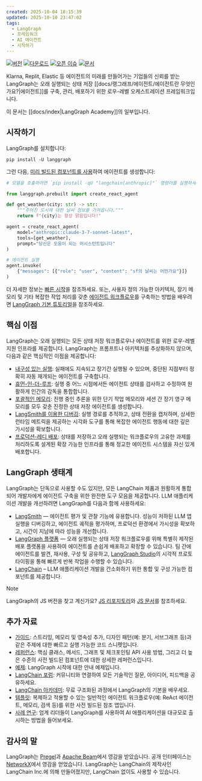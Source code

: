 ```yaml
---
created: 2025-10-04 18:15:39
updated: 2025-10-10 23:47:02
tags:
  - LangGraph
  - 프레임워크
  - AI_에이전트
  - 시작하기
---
```


[![버전](https://img.shields.io/pypi/v/langgraph.svg)](https://pypi.org/project/langgraph/)
[![다운로드](https://static.pepy.tech/badge/langgraph/month)](https://pepy.tech/project/langgraph)
[![오픈 이슈](https://img.shields.io/github/issues-raw/langchain-ai/langgraph)](https://github.com/langchain-ai/langgraph/issues)
[![문서](https://img.shields.io/badge/docs-latest-blue)](https://langchain-ai.github.io/langgraph/)

Klarna, Replit, Elastic 등 에이전트의 미래를 만들어가는 기업들의 신뢰를 받는 LangGraph는 오래 실행되는 상태 저장 [[docs/랭그래프/에이전트/에이전트란 무엇인가요?|에이전트]]를 구축, 관리, 배포하기 위한 로우-레벨 오케스트레이션 프레임워크입니다.

이 문서는 [[docs/index|LangGraph Academy]]의 일부입니다.

## 시작하기

LangGraph를 설치합니다:

```
pip install -U langgraph
```

그런 다음, [미리 빌드된 컴포넌트를 사용](https://langchain-ai.github.io/langgraph/agents/agents/)하여 에이전트를 생성합니다:

```python
# 모델을 호출하려면 `pip install -qU "langchain[anthropic]"` 명령어를 실행하세요.

from langgraph.prebuilt import create_react_agent

def get_weather(city: str) -> str:
    """주어진 도시에 대한 날씨 정보를 가져옵니다."""
    return f"{city}는 항상 맑음입니다!"

agent = create_react_agent(
    model="anthropic:claude-3-7-sonnet-latest",
    tools=[get_weather],
    prompt="당신은 도움이 되는 어시스턴트입니다"
)

# 에이전트 실행
agent.invoke(
    {"messages": [{"role": "user", "content": "sf의 날씨는 어떤가요"}]}
)
```

더 자세한 정보는 [빠른 시작](https://langchain-ai.github.io/langgraph/agents/agents/)을 참조하세요. 또는, 사용자 정의 가능한 아키텍처, 장기 메모리 및 기타 복잡한 작업 처리를 갖춘 [에이전트 워크플로우](https://langchain-ai.github.io/langgraph/concepts/low_level/)를 구축하는 방법을 배우려면 [LangGraph 기본 튜토리얼](https://langchain-ai.github.io/langgraph/tutorials/get-started/1-build-basic-chatbot/)을 참조하세요.

## 핵심 이점

LangGraph는 오래 실행되는 모든 상태 저장 워크플로우나 에이전트를 위한 로우-레벨 지원 인프라를 제공합니다. LangGraph는 프롬프트나 아키텍처를 추상화하지 않으며, 다음과 같은 핵심적인 이점을 제공합니다:

- [내구성 있는 실행](https://langchain-ai.github.io/langgraph/concepts/durable_execution/): 실패에도 지속되고 장기간 실행될 수 있으며, 중단된 지점부터 정확히 자동 재개되는 에이전트를 구축합니다.
- [휴먼-인-더-루프](https://langchain-ai.github.io/langgraph/concepts/human_in_the_loop/): 실행 중 어느 시점에서든 에이전트 상태를 검사하고 수정하여 원활하게 인간의 감독을 통합합니다.
- [포괄적인 메모리](https://langchain-ai.github.io/langgraph/concepts/memory/): 진행 중인 추론을 위한 단기 작업 메모리와 세션 간 장기 영구 메모리를 모두 갖춘 진정한 상태 저장 에이전트를 생성합니다.
- [LangSmith를 이용한 디버깅](http.www.langchain.com/langsmith): 실행 경로를 추적하고, 상태 전환을 캡처하며, 상세한 런타임 메트릭을 제공하는 시각화 도구를 통해 복잡한 에이전트 행동에 대한 깊은 가시성을 확보합니다.
- [프로덕션-레디 배포](https://langchain-ai.github.io/langgraph/concepts/deployment_options/): 상태를 저장하고 오래 실행되는 워크플로우의 고유한 과제를 처리하도록 설계된 확장 가능한 인프라를 통해 정교한 에이전트 시스템을 자신 있게 배포합니다.

## LangGraph 생태계

LangGraph는 단독으로 사용할 수도 있지만, 모든 LangChain 제품과 원활하게 통합되어 개발자에게 에이전트 구축을 위한 완전한 도구 모음을 제공합니다. LLM 애플리케이션 개발을 개선하려면 LangGraph를 다음과 함께 사용하세요:

- [LangSmith](http.www.langchain.com/langsmith) — 에이전트 평가 및 관찰 기능에 유용합니다. 성능이 저하된 LLM 앱 실행을 디버깅하고, 에이전트 궤적을 평가하며, 프로덕션 환경에서 가시성을 확보하고, 시간이 지남에 따라 성능을 개선합니다.
- [LangGraph 플랫폼](https://langchain-ai.github.io/langgraph/concepts/langgraph_platform/) — 오래 실행되는 상태 저장 워크플로우를 위해 특별히 제작된 배포 플랫폼을 사용하여 에이전트를 손쉽게 배포하고 확장할 수 있습니다. 팀 간에 에이전트를 발견, 재사용, 구성 및 공유하고, [LangGraph Studio](https://langchain-ai.github.io/langgraph/concepts/langgraph_studio/)의 시각적 프로토타이핑을 통해 빠르게 반복 작업을 수행할 수 있습니다.
- [LangChain](https://python.langchain.com/docs/introduction/) – LLM 애플리케이션 개발을 간소화하기 위한 통합 및 구성 가능한 컴포넌트를 제공합니다.

> [!NOTE]
> LangGraph의 JS 버전을 찾고 계신가요? [JS 리포지토리](https://github.com/langchain-ai/langgraphjs)와 [JS 문서](https://langchain-ai.github.io/langgraphjs/)를 참조하세요.

## 추가 자료

- [가이드](./guides/index): 스트리밍, 메모리 및 영속성 추가, 디자인 패턴(예: 분기, 서브그래프 등)과 같은 주제에 대한 빠르고 실행 가능한 코드 스니펫입니다.
- [레퍼런스](./reference/graphs): 핵심 클래스, 메서드, 그래프 및 체크포인팅 API 사용 방법, 그리고 더 높은 수준의 사전 빌드된 컴포넌트에 대한 상세한 레퍼런스입니다.
- [예제](https://langchain-ai.github.io/langgraph/examples/): LangGraph 시작에 대한 안내 예제입니다.
- [LangChain 포럼](https://forum.langchain.com/): 커뮤니티와 연결하여 모든 기술적인 질문, 아이디어, 피드백을 공유하세요.
- [LangChain 아카데미](https://academy.langchain.com/courses/intro-to-langgraph): 무료 구조화된 과정에서 LangGraph의 기본을 배우세요.
- [템플릿](https://langchain-ai.github.io/langgraph/concepts/template_applications/): 복제하고 적용할 수 있는 일반적인 에이전트 워크플로우(예: ReAct 에이전트, 메모리, 검색 등)를 위한 사전 빌드된 참조 앱입니다.
- [사례 연구](https://www.langchain.com/built-with-langgraph): 업계 리더들이 LangGraph를 사용하여 AI 애플리케이션을 대규모로 출시하는 방법을 들어보세요.

## 감사의 말

LangGraph는 [Pregel](https://research.google/pubs/pub37252/)과 [Apache Beam](https://beam.apache.org/)에서 영감을 받았습니다. 공개 인터페이스는 [NetworkX](https://networkx.org/documentation/latest/)에서 영감을 얻었습니다. LangGraph는 LangChain의 제작사인 LangChain Inc.에 의해 만들어졌지만, LangChain 없이도 사용할 수 있습니다.
